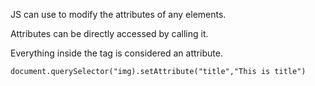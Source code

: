 JS can use to modify the attributes of any elements.

Attributes can be directly accessed by calling it.

Everything inside the tag is considered an attribute.

    document.querySelector("img).setAttribute("title","This is title")
